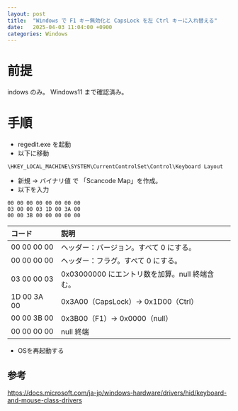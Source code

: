 ```yaml
---
layout: post
title:  "Windows で F1 キー無効化と CapsLock を左 Ctrl キーに入れ替える"
date:   2025-04-03 11:04:00 +0900
categories: Windows
---
```

# 前提

indows のみ。
Windows11 まで確認済み。

# 手順

- regedit.exe を起動
- 以下に移動
```
\HKEY_LOCAL_MACHINE\SYSTEM\CurrentControlSet\Control\Keyboard Layout
```
- 新規 → バイナリ値 で 「Scancode Map」を作成。
- 以下を入力
```
00 00 00 00 00 00 00 00
03 00 00 03 1D 00 3A 00
00 00 3B 00 00 00 00 00
```

| コード | 説明 |
| :--- | :--- |
| 00 00 00 00 | ヘッダー：バージョン。すべて 0 にする。 |
| 00 00 00 00 | ヘッダー：フラグ。すべて 0 にする。 |
| 03 00 00 03 | 0x03000000 にエントリ数を加算。null 終端含む。 |
| 1D 00 3A 00 | 0x3A00（CapsLock）→  0x1D00（Ctrl）|
| 00 00 3B 00 | 0x3B00（F1）→ 0x0000（null） |
| 00 00 00 00 | null 終端 |

- OSを再起動する

## 参考
https://docs.microsoft.com/ja-jp/windows-hardware/drivers/hid/keyboard-and-mouse-class-drivers

